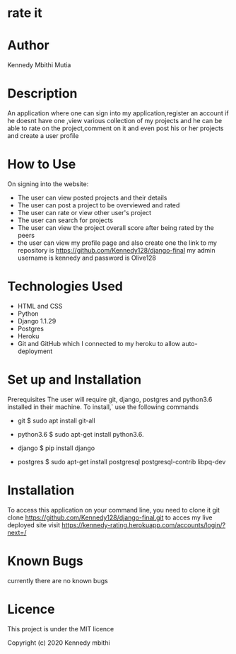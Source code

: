 # rate it
# Author
Kennedy Mbithi Mutia

# Description
An application where one can sign into my application,register an account if he doesnt have one ,view various collection of my projects and he can be able to rate on the project,comment on it and even post his or her projects and create a user profile

# How to Use
On signing into the website:

* The user can view posted projects and their details
* The user can post a project to be overviewed and rated
* The user can rate or view other user's project
* The user can search for projects
* The user can view the project overall score after being rated by the peers
* the user can view my profile page and also create one
the link to my repository is https://github.com/Kennedy128/django-final
my admin username is kennedy and password is Olive128
# Technologies Used
* HTML and CSS
* Python
* Django 1.1.29
* Postgres
* Heroku
* Git and GitHub which I connected to my heroku to allow auto-deployment
# Set up and Installation
Prerequisites The user will require git, django, postgres and python3.6 installed in their machine. To install,` use the following commands

* git $ sudo apt install git-all

* python3.6 $ sudo apt-get install python3.6.

* django $ pip install django

* postgres $ sudo apt-get install postgresql postgresql-contrib libpq-dev

# Installation
To access this application on your command line, you need to clone it git clone https://github.com/Kennedy128/django-final.git to acces my live deployed site visit https://kennedy-rating.herokuapp.com/accounts/login/?next=/

# Known Bugs
currently there are no known bugs

# Licence
This project is under the MIT licence

Copyright (c) 2020 Kennedy mbithi
